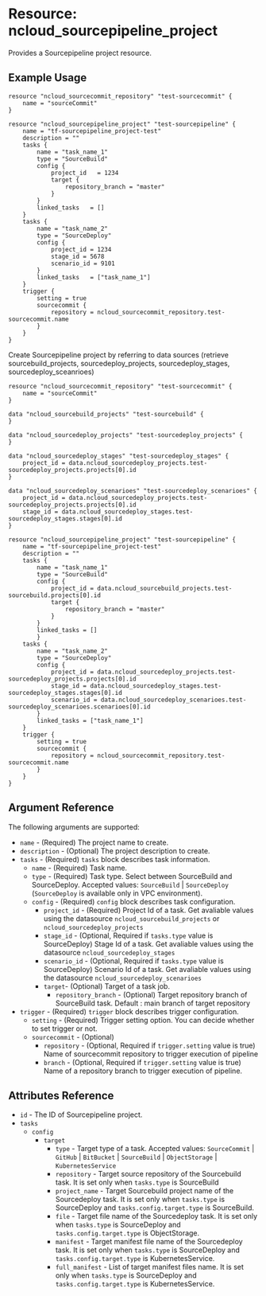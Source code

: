 # Resource: ncloud_sourcepipeline_project

Provides a Sourcepipeline project resource.

## Example Usage

```hcl
resource "ncloud_sourcecommit_repository" "test-sourcecommit" {
	name = "sourceCommit"
}

resource "ncloud_sourcepipeline_project" "test-sourcepipeline" {
    name = "tf-sourcepipeline_project-test"
    description = ""
    tasks {
        name = "task_name_1"
        type = "SourceBuild"
        config {
		    project_id   = 1234
            target {
                repository_branch = "master"
            }
        }
        linked_tasks   = []
    }
    tasks {
        name = "task_name_2"
        type = "SourceDeploy"
        config {
            project_id = 1234
            stage_id = 5678
            scenario_id = 9101
        }
        linked_tasks   = ["task_name_1"]
    }
    trigger {
        setting = true
        sourcecommit {
            repository = ncloud_sourcecommit_repository.test-sourcecommit.name
        }
    }
}
```

Create Sourcepipeline project by referring to data sources (retrieve sourcebuild_projects, sourcedeploy_projects, sourcedeploy_stages, sourcedeploy_sceanrioes)
```hcl
resource "ncloud_sourcecommit_repository" "test-sourcecommit" {
    name = "sourceCommit"
}

data "ncloud_sourcebuild_projects" "test-sourcebuild" {
}

data "ncloud_sourcedeploy_projects" "test-sourcedeploy_projects" {
}

data "ncloud_sourcedeploy_stages" "test-sourcedeploy_stages" {
    project_id = data.ncloud_sourcedeploy_projects.test-sourcedeploy_projects.projects[0].id
}

data "ncloud_sourcedeploy_scenarioes" "test-sourcedeploy_scenarioes" {
    project_id = data.ncloud_sourcedeploy_projects.test-sourcedeploy_projects.projects[0].id
    stage_id = data.ncloud_sourcedeploy_stages.test-sourcedeploy_stages.stages[0].id
}

resource "ncloud_sourcepipeline_project" "test-sourcepipeline" {
    name = "tf-sourcepipeline_project-test"
    description = ""
    tasks {
        name = "task_name_1"
        type = "SourceBuild"
        config {
            project_id = data.ncloud_sourcebuild_projects.test-sourcebuild.projects[0].id
            target {
                repository_branch = "master"
            }
        }
        linked_tasks = []
        }
    tasks {
        name = "task_name_2"
        type = "SourceDeploy"
        config {
            project_id = data.ncloud_sourcedeploy_projects.test-sourcedeploy_projects.projects[0].id
            stage_id = data.ncloud_sourcedeploy_stages.test-sourcedeploy_stages.stages[0].id
            scenario_id = data.ncloud_sourcedeploy_scenarioes.test-sourcedeploy_scenarioes.scenarioes[0].id
        }
        linked_tasks = ["task_name_1"]
    }
    trigger {
        setting = true
        sourcecommit {
            repository = ncloud_sourcecommit_repository.test-sourcecommit.name
        }
    }
}
```

## Argument Reference

The following arguments are supported:

*   `name` - (Required) The project name to create.
*   `description` - (Optional) The project description to create.
*   `tasks` - (Required) `tasks` block describes task information.
    *   `name` - (Required) Task name.
    *   `type` - (Required) Task type. Select between SourceBuild and SourceDeploy. Accepted values: `SourceBuild` | `SourceDeploy` (`SourceDeploy` is available only in VPC environment).
    *   `config` - (Required) `config` block describes task configuration.
        *   `project_id` - (Required) Project Id of a task. Get avaliable values using the datasource `ncloud_sourcebuild_projects` or `ncloud_sourcedeploy_projects`
        *   `stage_id` - (Optional, Required if `tasks.type` value is SourceDeploy) Stage Id of a task. Get avaliable values using the datasource `ncloud_sourcedeploy_stages`
        *   `scenario_id` - (Optional, Required if `tasks.type` value is SourceDeploy) Scenario Id of a task. Get avaliable values using the datasource `ncloud_sourcedeploy_scenarioes`
        *   `target`- (Optional) Target of a task job.
            *   `repository_branch` - (Optional) Target repository branch of SourceBuild task. Default : main branch of target repository
*   `trigger` - (Required) `trigger` block describes trigger configuration.
    *   `setting` - (Required) Trigger setting option. You can decide whether to set trigger or not.
    *   `sourcecommit` - (Optional)
        *   `repository` - (Optional, Required if `trigger.setting` value is true) Name of sourcecommit repository to trigger execution of pipeline
        *   `branch` - (Optional, Required if `trigger.setting` value is true) Name of a repository branch to trigger execution of pipeline.

## Attributes Reference

*   `id` - The ID of Sourcepipeline project.
*   `tasks`
    *   `config`
        *   `target`
            *   `type` - Target type of a task. Accepted values: `SourceCommit` | `GitHub` | `BitBucket` | `SourceBuild` | `ObjectStorage` | `KubernetesService`
            *   `repository` - Target source repository of the Sourcebuild task. It is set only when `tasks.type` is SourceBuild
            *   `project_name` - Target Sourcebuild project name of the Sourcedeploy task. It is set only when `tasks.type` is SourceDeploy and `tasks.config.target.type` is SourceBuild.
            *   `file` - Target file name of the Sourcedeploy task. It is set only when `tasks.type` is SourceDeploy and `tasks.config.target.type` is ObjectStorage.
            *   `manifest` - Target manifest file name of the Sourcedeploy task. It is set only when `tasks.type` is SourceDeploy and `tasks.config.target.type` is KubernetesService.
            *   `full_manifest` - List of target manifest files name. It is set only when `tasks.type` is SourceDeploy and `tasks.config.target.type` is KubernetesService.
